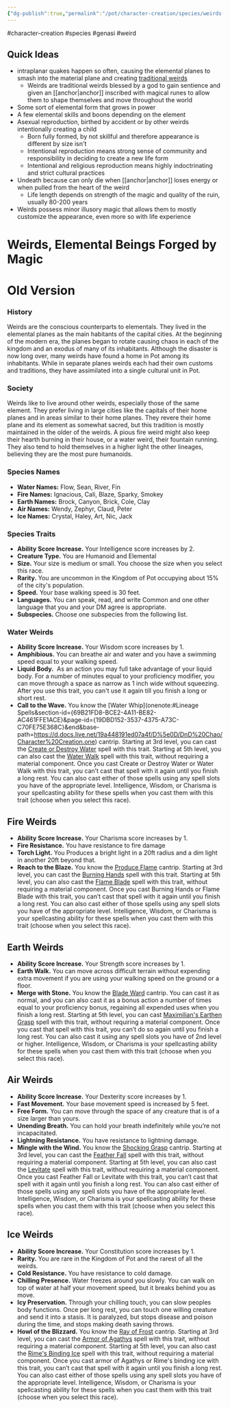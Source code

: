 ```yaml
---
{"dg-publish":true,"permalink":"/pot/character-creation/species/weirds-archived/"}
---
```



#character-creation #species #genasi #weird
## Quick Ideas
- intraplanar quakes happen so often, causing the elemental planes to smash into the material plane and creating [traditional weirds](http://dndroll.wikidot.com/creatures:water-weird)
	- Weirds are traditional weirds blessed by a god to gain sentience and given an [[anchor\|anchor]] inscribed with magical runes to allow them to shape themselves and move throughout the world
- Some sort of elemental form that grows in power
- A few elemental skills and boons depending on the element
- Asexual reproduction, birthed by accident or by other weirds intentionally creating a child
	- Born fully formed, by not skillful and therefore appearance is different by size isn't
	- Intentional reproduction means strong sense of community and responsibility in deciding to create a new life form
	- Intentional and religious reproduction means highly indoctrinating and strict cultural practices
- Undeath because can only die when [[anchor\|anchor]] loses energy or when pulled from the heart of the weird
	- Life length depends on strength of the magic and quality of the ruin, usually 80-200 years
- Weirds possess minor illusory magic that allows them to mostly customize the appearance, even more so with life experience
# Weirds, Elemental Beings Forged by Magic
# Old Version
### History

Weirds are the conscious counterparts to elementals. They lived in the elemental planes as the main habitants of the capital cities. At the beginning of the modern era, the planes began to rotate causing chaos in each of the kingdom and an exodus of many of its inhabitants. Although the disaster is now long over, many weirds have found a home in Pot among its inhabitants. While in separate planes weirds each had their own customs and traditions, they have assimilated into a single cultural unit in Pot.

### Society

Weirds like to live around other weirds, especially those of the same element. They prefer living in large cities like the capitals of their home planes and in areas similar to their home planes. They revere their home plane and its element as somewhat sacred, but this tradition is mostly maintained in the older of the weirds. A pious fire weird might also keep their hearth burning in their house, or a water weird, their fountain running. They also tend to hold themselves in a higher light the other lineages, believing they are the most pure humanoids.

### Species Names

- **Water Names:** Flow, Sean, River, Fin
- **Fire Names:** Ignacious, Cali, Blaze, Sparky, Smokey
- **Earth Names:** Brock, Canyon, Brick, Cole, Clay
- **Air Names:** Wendy, Zephyr, Claud, Peter
- **Ice Names:** Crystal, Haley, Art, Nic, Jack

### Species Traits

- **Ability Score Increase.** Your Intelligence score increases by 2.
- **Creature Type.** You are Humanoid and Elemental
- **Size.** Your size is medium or small. You choose the size when you select this race.
- **Rarity.** You are uncommon in the Kingdom of Pot occupying about 15% of the city's population.
- **Speed.** Your base walking speed is 30 feet.
- **Languages.** You can speak, read, and write Common and one other language that you and your DM agree is appropriate.
- **Subspecies.**  Choose one subspecies from the following list.

### Water Weirds

- **Ability Score Increase.** Your Wisdom score increases by 1.
- **Amphibious.** You can breathe air and water and you have a swimming speed equal to your walking speed.
- **Liquid Body.**  As an action you may full take advantage of your liquid body. For a number of minutes equal to your proficiency modifier, you can move through a space as narrow as 1 inch wide without squeezing. After you use this trait, you can't use it again till you finish a long or short rest.
- **Call to the Wave.** You know the [Water Whip](onenote:#Lineage Spells&section-id={69B21FD8-BCE2-4A11-BE82-AC461FFE1ACE}&page-id={19DBD152-3537-4375-A73C-C70FE75E368C}&end&base-path=https://d.docs.live.net/19a448191ed07a4f/D%5e0D/DnD%20Chao/Character%20Creation.one) cantrip. Starting at 3rd level, you can cast the [Create or Destroy Water](http://dnd5e.wikidot.com/spell:create-or-destroy-water) spell with this trait. Starting at 5th level, you can also cast the [Water Walk](http://dnd5e.wikidot.com/spell:water-walk) spell with this trait, without requiring a material component. Once you cast Create or Destroy Water or Water Walk with this trait, you can’t cast that spell with it again until you finish a long rest. You can also cast either of those spells using any spell slots you have of the appropriate level. Intelligence, Wisdom, or Charisma is your spellcasting ability for these spells when you cast them with this trait (choose when you select this race).

## Fire Weirds

- **Ability Score Increase.** Your Charisma score increases by 1.
- **Fire Resistance.** You have resistance to fire damage
- **Torch Light.** You Produces a bright light in a 20ft radius and a dim light in another 20ft beyond that.
- **Reach to the Blaze.** You know the [Produce Flame](http://dnd5e.wikidot.com/spell:produce-flame) cantrip. Starting at 3rd level, you can cast the [Burning Hands](http://dnd5e.wikidot.com/spell:burning-hands) spell with this trait. Starting at 5th level, you can also cast the [Flame Blade](http://dnd5e.wikidot.com/spell:flame-blade) spell with this trait, without requiring a material component. Once you cast Burning Hands or Flame Blade with this trait, you can’t cast that spell with it again until you finish a long rest. You can also cast either of those spells using any spell slots you have of the appropriate level. Intelligence, Wisdom, or Charisma is your spellcasting ability for these spells when you cast them with this trait (choose when you select this race).

## Earth Weirds

- **Ability Score Increase.** Your Strength score increases by 1.
- **Earth Walk.** You can move across difficult terrain without expending extra movement if you are using your walking speed on the ground or a floor.
- **Merge with Stone.** You know the [Blade Ward](http://dnd5e.wikidot.com/spell:blade-ward) cantrip. You can cast it as normal, and you can also cast it as a bonus action a number of times equal to your proficiency bonus, regaining all expended uses when you finish a long rest. Starting at 5th level, you can cast [Maximilian's Earthen Grasp](https://www.dndbeyond.com/spells/maximilians-earthen-grasp) spell with this trait, without requiring a material component. Once you cast that spell with this trait, you can’t do so again until you finish a long rest. You can also cast it using any spell slots you have of 2nd level or higher. Intelligence, Wisdom, or Charisma is your spellcasting ability for these spells when you cast them with this trait (choose when you select this race).

## Air Weirds

- **Ability Score Increase.** Your Dexterity score increases by 1.
- **Fast Movement.** Your base movement speed is increased by 5 feet.
- **Free Form.** You can move through the space of any creature that is of a size larger than yours.
- **Unending Breath.** You can hold your breath indefinitely while you’re not incapacitated.
- **Lightning Resistance.** You have resistance to lightning damage.
- **Mingle with the Wind.** You know the [Shocking Grasp](http://dnd5e.wikidot.com/spell:shocking-grasp) cantrip. Starting at 3rd level, you can cast the [Feather Fall](http://dnd5e.wikidot.com/spell:feather-fall) spell with this trait, without requiring a material component. Starting at 5th level, you can also cast the [Levitate](http://dnd5e.wikidot.com/spell:levitate) spell with this trait, without requiring a material component. Once you cast Feather Fall or Levitate with this trait, you can’t cast that spell with it again until you finish a long rest. You can also cast either of those spells using any spell slots you have of the appropriate level. Intelligence, Wisdom, or Charisma is your spellcasting ability for these spells when you cast them with this trait (choose when you select this race).

## Ice Weirds

- **Ability Score Increase.** Your Constitution score increases by 1.
- **Rarity.** You are rare in the Kingdom of Pot and the rarest of all the weirds.
- **Cold Resistance.** You have resistance to cold damage.
- **Chilling Presence.** Water freezes around you slowly. You can walk on top of water at half your movement speed, but it breaks behind you as move.
- **Icy Preservation.** Through your chilling touch, you can slow peoples body functions. Once per long rest, you can touch one willing creature and send it into a stasis. It is paralyzed, but stops disease and poison during the time, and stops making death saving throws.
- **Howl of the Blizzard.** You know the [Ray of Frost](http://dnd5e.wikidot.com/spell:ray-of-frost) cantrip. Starting at 3rd level, you can cast the [Armor of Agathys](http://dnd5e.wikidot.com/spell:armor-of-agathys) spell with this trait, without requiring a material component. Starting at 5th level, you can also cast the [Rime's Binding Ice](http://dnd5e.wikidot.com/spell:rimes-binding-ice) spell with this trait, without requiring a material component. Once you cast armor of Agathys or Rime's binding ice with this trait, you can’t cast that spell with it again until you finish a long rest. You can also cast either of those spells using any spell slots you have of the appropriate level. Intelligence, Wisdom, or Charisma is your spellcasting ability for these spells when you cast them with this trait (choose when you select this race).